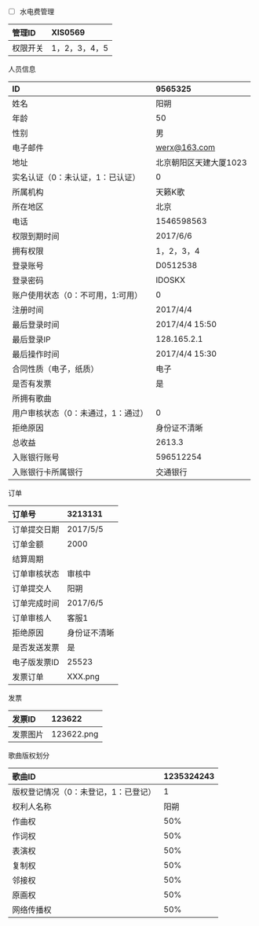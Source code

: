 * [ ] 水电费管理

| 管理ID | XIS0569 |
| :--- | :--- |
| 权限开关 | 1，2，3，4，5 |

人员信息

| ID | 9565325 |
| :--- | :--- |
| 姓名 | 阳朔 |
| 年龄 | 50 |
| 性别 | 男 |
| 电子邮件 | werx@163.com |
| 地址 | 北京朝阳区天建大厦1023 |
| 实名认证（0：未认证，1：已认证） | 0 |
| 所属机构 | 天籁K歌 |
| 所在地区 | 北京 |
| 电话 | 1546598563 |
| 权限到期时间 | 2017/6/6 |
| 拥有权限 | 1，2，3，4 |
| 登录账号 | D0512538 |
| 登录密码 | IDOSKX |
| 账户使用状态（0：不可用，1:可用） | 0 |
| 注册时间 | 2017/4/4 |
| 最后登录时间 | 2017/4/4   15:50 |
| 最后登录IP | 128.165.2.1 |
| 最后操作时间 | 2017/4/4  15:30 |
| 合同性质（电子，纸质） | 电子 |
| 是否有发票 | 是 |
| 所拥有歌曲 |  |
| 用户审核状态（0：未通过，1：通过） | 0 |
| 拒绝原因 | 身份证不清晰 |
| 总收益 | 2613.3 |
| 入账银行账号 | 596512254 |
| 入账银行卡所属银行 | 交通银行 |

订单

| 订单号 | 3213131 |
| :--- | :--- |
| 订单提交日期 | 2017/5/5 |
| 订单金额 | 2000 |
| 结算周期 |  |
| 订单审核状态 | 审核中 |
| 订单提交人 | 阳朔 |
| 订单完成时间 | 2017/6/5 |
| 订单审核人 | 客服1 |
| 拒绝原因 | 身份证不清晰 |
| 是否发送发票 | 是 |
| 电子版发票ID | 25523 |
| 发票订单 | XXX.png |

发票

| 发票ID | 123622 |
| :--- | :--- |
| 发票图片 | 123622.png |

歌曲版权划分

| 歌曲ID | 1235324243 |
| :--- | :--- |
| 版权登记情况（0：未登记，1：已登记） | 1 |
| 权利人名称 | 阳朔 |
| 作曲权 | 50% |
| 作词权 | 50% |
| 表演权 | 50% |
| 复制权 | 50% |
| 邻接权 | 50% |
| 原画权 | 50% |
| 网络传播权 | 50% |



